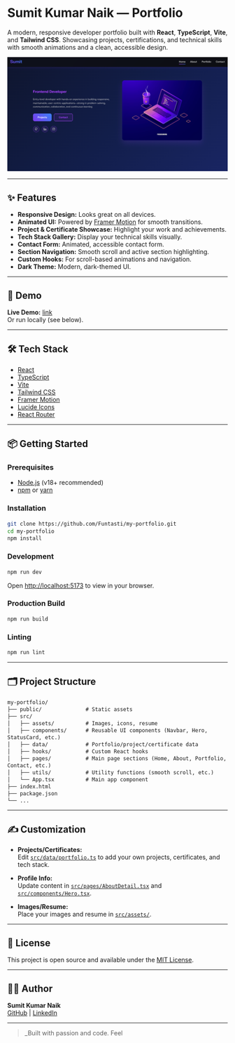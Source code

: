 # Sumit Kumar Naik — Portfolio

A modern, responsive developer portfolio built with **React**, **TypeScript**, **Vite**, and **Tailwind CSS**. Showcasing projects, certifications, and technical skills with smooth animations and a clean, accessible design.

![Portfolio Screenshot](src/assets/portfolio.png)

---

## ✨ Features

- **Responsive Design:** Looks great on all devices.
- **Animated UI:** Powered by [Framer Motion](https://www.framer.com/motion/) for smooth transitions.
- **Project & Certificate Showcase:** Highlight your work and achievements.
- **Tech Stack Gallery:** Display your technical skills visually.
- **Contact Form:** Animated, accessible contact form.
- **Section Navigation:** Smooth scroll and active section highlighting.
- **Custom Hooks:** For scroll-based animations and navigation.
- **Dark Theme:** Modern, dark-themed UI.

---

## 🚀 Demo

**Live Demo:** [link](https://my-portfolio-sumit.vercel.app/)  
Or run locally (see below).

---

## 🛠️ Tech Stack

- [React](https://react.dev/)
- [TypeScript](https://www.typescriptlang.org/)
- [Vite](https://vitejs.dev/)
- [Tailwind CSS](https://tailwindcss.com/)
- [Framer Motion](https://www.framer.com/motion/)
- [Lucide Icons](https://lucide.dev/)
- [React Router](https://reactrouter.com/)

---

## 📦 Getting Started

### Prerequisites

- [Node.js](https://nodejs.org/) (v18+ recommended)
- [npm](https://www.npmjs.com/) or [yarn](https://yarnpkg.com/)

### Installation

```sh
git clone https://github.com/Funtasti/my-portfolio.git
cd my-portfolio
npm install
```

### Development

```sh
npm run dev
```

Open [http://localhost:5173](http://localhost:5173) to view in your browser.

### Production Build

```sh
npm run build
```

### Linting

```sh
npm run lint
```

---

## 🗂️ Project Structure

```
my-portfolio/
├── public/              # Static assets
├── src/
│   ├── assets/          # Images, icons, resume
│   ├── components/      # Reusable UI components (Navbar, Hero, StatusCard, etc.)
│   ├── data/            # Portfolio/project/certificate data
│   ├── hooks/           # Custom React hooks
│   ├── pages/           # Main page sections (Home, About, Portfolio, Contact, etc.)
│   ├── utils/           # Utility functions (smooth scroll, etc.)
│   └── App.tsx          # Main app component
├── index.html
├── package.json
└── ...
```

---

## ✍️ Customization

- **Projects/Certificates:**  
  Edit [`src/data/portfolio.ts`](src/data/portfolio.ts) to add your own projects, certificates, and tech stack.

- **Profile Info:**  
  Update content in [`src/pages/AboutDetail.tsx`](src/pages/AboutDetail.tsx) and [`src/components/Hero.tsx`](src/components/Hero.tsx).

- **Images/Resume:**  
  Place your images and resume in [`src/assets/`](src/assets/).

---

## 📄 License

This project is open source and available under the [MIT License](LICENSE).

---

## 🙋‍♂️ Author

**Sumit Kumar Naik**  
[GitHub](https://github.com/Funtasti) | [LinkedIn](https://www.linkedin.com/in/sumit-kumar-naik)

---

> _Built with passion and code. Feel